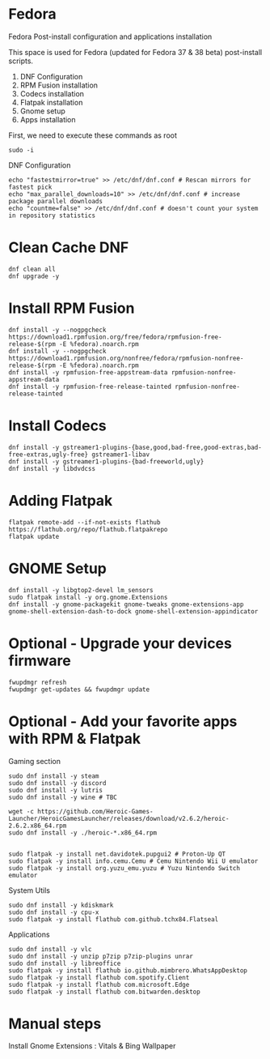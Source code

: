 # Fedora
Fedora Post-install configuration and applications installation

This space is used for Fedora (updated for Fedora 37 & 38 beta) post-install scripts.
1) DNF Configuration
2) RPM Fusion installation
3) Codecs installation
4) Flatpak installation
5) Gnome setup
6) Apps installation


First, we need to execute these commands as root
```
sudo -i
```

DNF Configuration
```
echo "fastestmirror=true" >> /etc/dnf/dnf.conf # Rescan mirrors for fastest pick
echo "max_parallel_downloads=10" >> /etc/dnf/dnf.conf # increase package parallel downloads 
echo "countme=false" >> /etc/dnf/dnf.conf # doesn't count your system in repository statistics
```

# Clean Cache DNF
```
dnf clean all
dnf upgrade -y
```

# Install RPM Fusion
```
dnf install -y --nogpgcheck https://download1.rpmfusion.org/free/fedora/rpmfusion-free-release-$(rpm -E %fedora).noarch.rpm
dnf install -y --nogpgcheck https://download1.rpmfusion.org/nonfree/fedora/rpmfusion-nonfree-release-$(rpm -E %fedora).noarch.rpm
dnf install -y rpmfusion-free-appstream-data rpmfusion-nonfree-appstream-data 
dnf install -y rpmfusion-free-release-tainted rpmfusion-nonfree-release-tainted
```

# Install Codecs
```
dnf install -y gstreamer1-plugins-{base,good,bad-free,good-extras,bad-free-extras,ugly-free} gstreamer1-libav
dnf install -y gstreamer1-plugins-{bad-freeworld,ugly}
dnf install -y libdvdcss
```

# Adding Flatpak
```
flatpak remote-add --if-not-exists flathub https://flathub.org/repo/flathub.flatpakrepo
flatpak update
```

# GNOME Setup
```
dnf install -y libgtop2-devel lm_sensors
sudo flatpak install -y org.gnome.Extensions
dnf install -y gnome-packagekit gnome-tweaks gnome-extensions-app gnome-shell-extension-dash-to-dock gnome-shell-extension-appindicator
```

# Optional - Upgrade your devices firmware
```
fwupdmgr refresh
fwupdmgr get-updates && fwupdmgr update
```

# Optional - Add your favorite apps with RPM & Flatpak

Gaming section
```
sudo dnf install -y steam
sudo dnf install -y discord
sudo dnf install -y lutris
sudo dnf install -y wine # TBC

wget -c https://github.com/Heroic-Games-Launcher/HeroicGamesLauncher/releases/download/v2.6.2/heroic-2.6.2.x86_64.rpm
sudo dnf install -y ./heroic-*.x86_64.rpm


sudo flatpak -y install net.davidotek.pupgui2 # Proton-Up QT
sudo flatpak -y install info.cemu.Cemu # Cemu Nintendo Wii U emulator
sudo flatpak -y install org.yuzu_emu.yuzu # Yuzu Nintendo Switch emulator
```

System Utils
```
sudo dnf install -y kdiskmark
sudo dnf install -y cpu-x
sudo flatpak -y install flathub com.github.tchx84.Flatseal
```

Applications
```
sudo dnf install -y vlc
sudo dnf install -y unzip p7zip p7zip-plugins unrar
sudo dnf install -y libreoffice
sudo flatpak -y install flathub io.github.mimbrero.WhatsAppDesktop
sudo flatpak -y install flathub com.spotify.Client
sudo flatpak -y install flathub com.microsoft.Edge
sudo flatpak -y install flathub com.bitwarden.desktop
```

# Manual steps

Install Gnome Extensions : Vitals & Bing Wallpaper



